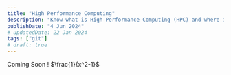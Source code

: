 ```yaml
---
title: "High Performance Computing"
description: "Know what is High Performance Computing (HPC) and where it is used, how it works ?"
publishDate: "4 Jun 2024"
# updatedDate: 22 Jan 2024
tags: ["git"]
# draft: true
---
```


Coming Soon !
$\frac{1}{x^2-1}$
